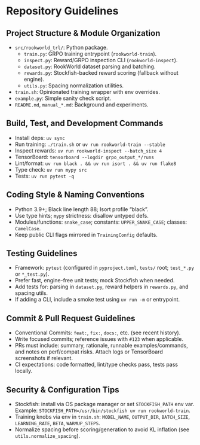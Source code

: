 # Repository Guidelines

## Project Structure & Module Organization
- `src/rookworld_trl/`: Python package.
  - `train.py`: GRPO training entrypoint (`rookworld-train`).
  - `inspect.py`: Reward/GRPO inspection CLI (`rookworld-inspect`).
  - `dataset.py`: RookWorld dataset parsing and batching.
  - `rewards.py`: Stockfish-backed reward scoring (fallback without engine).
  - `utils.py`: Spacing normalization utilities.
- `train.sh`: Opinionated training wrapper with env overrides.
- `example.py`: Simple sanity check script.
- `README.md`, `manual_*.md`: Background and experiments.

## Build, Test, and Development Commands
- Install deps: `uv sync`
- Run training: `./train.sh` or `uv run rookworld-train --stable`
- Inspect rewards: `uv run rookworld-inspect --batch_size 4`
- TensorBoard: `tensorboard --logdir grpo_output_*/runs`
- Lint/format: `uv run black . && uv run isort . && uv run flake8`
- Type check: `uv run mypy src`
- Tests: `uv run pytest -q`

## Coding Style & Naming Conventions
- Python 3.9+; Black line length 88; Isort profile “black”.
- Use type hints; `mypy` strictness: disallow untyped defs.
- Modules/functions: `snake_case`; constants: `UPPER_SNAKE_CASE`; classes: `CamelCase`.
- Keep public CLI flags mirrored in `TrainingConfig` defaults.

## Testing Guidelines
- Framework: `pytest` (configured in `pyproject.toml`, `tests/` root; `test_*.py` or `*_test.py`).
- Prefer fast, engine-free unit tests; mock Stockfish when needed.
- Add tests for: parsing in `dataset.py`, reward helpers in `rewards.py`, and spacing utils.
- If adding a CLI, include a smoke test using `uv run -m` or entrypoint.

## Commit & Pull Request Guidelines
- Conventional Commits: `feat:`, `fix:`, `docs:`, etc. (see recent history).
- Write focused commits; reference issues with `#123` when applicable.
- PRs must include: summary, rationale, runnable examples/commands, and notes on perf/compat risks. Attach logs or TensorBoard screenshots if relevant.
- CI expectations: code formatted, lint/type checks pass, tests pass locally.

## Security & Configuration Tips
- Stockfish: install via OS package manager or set `STOCKFISH_PATH` env var. Example: `STOCKFISH_PATH=/usr/bin/stockfish uv run rookworld-train`.
- Training knobs via env in `train.sh`: `MODEL_NAME`, `OUTPUT_DIR`, `BATCH_SIZE`, `LEARNING_RATE`, `BETA`, `WARMUP_STEPS`.
- Normalize spacing before scoring/generation to avoid KL inflation (see `utils.normalize_spacing`).
